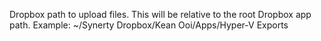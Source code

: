 Dropbox path to upload files. This will be relative to the root Dropbox app path.
Example: ~/Synerty Dropbox/Kean Ooi/Apps/Hyper-V Exports